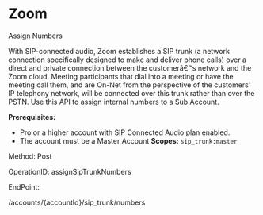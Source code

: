 #     Zoom


Assign Numbers

With SIP-connected audio, Zoom establishes a SIP trunk (a network connection specifically designed to make and deliver phone calls) over a direct and private connection between the customerâ€™s network and the Zoom cloud. Meeting participants that dial into a meeting or have the meeting call them, and are On-Net from the perspective of the customers' IP telephony network, will be connected over this trunk rather than over the PSTN. Use this API to assign internal numbers to a Sub Account.

**Prerequisites:**
* Pro or a higher account with SIP Connected Audio plan enabled.
* The account must be a Master Account
**Scopes:** `sip_trunk:master` 



Method: Post

OperationID: assignSipTrunkNumbers

EndPoint:

/accounts/{accountId}/sip_trunk/numbers

